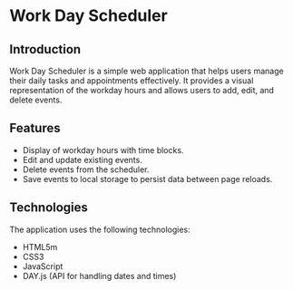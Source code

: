 # Work Day Scheduler

## Introduction
Work Day Scheduler is a simple web application that helps users manage their daily tasks and appointments effectively. It provides a visual representation of the workday hours and allows users to add, edit, and delete events.

## Features
- Display of workday hours with time blocks.
- Edit and update existing events.
- Delete events from the scheduler.
- Save events to local storage to persist data between page reloads.


## Technologies
The application uses the following technologies:

- HTML5m
- CSS3
- JavaScript
- DAY.js (API for handling dates and times)